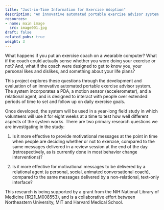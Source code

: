 ```yaml
---
title: "Just-in-Time Information for Exercise Adoption"
description: "An innovative automated portable exercise advisor system."
resources:
- name: main image
  src: image001.jpg
draft: false
related_pubs: true
weight: 3
---
```


What happens if you put an exercise coach on a wearable computer? What if the coach could actually sense whether you were doing your exercise or not? And, what if the coach were designed to get to know you, your personal likes and dislikes, and something about your life plans?

This project explores these questions through the development and evaluation of an innovative automated portable exercise advisor system. The system incorporates a PDA, a motion sensor (accelerometer), and a relational agent, and is designed to interact with people over extended periods of time to set and follow up on daily exercise goals.

Once developed, the system will be used in a year-long field study in which volunteers will use it for eight weeks at a time to test how well different aspects of the system works. There are two primary research questions we are investigating in the study:

1. Is it more effective to provide motivational messages at the point in time when people are deciding whether or not to exercise, compared to the same messages delivered in a review session at the end of the day (retrospectively, as is currently done in most behavior change interventions)?

2. Is it more effective for motivational messages to be delivered by a relational agent (a personal, social, animated conversational coach), compared to the same messages delivered by a non-relational, text-only interface?

This research is being supported by a grant from the NIH National Library of Medicine (1R21LM008553), and is a collaborative effort between Northeastern University, MIT and Harvard Medical School.

